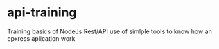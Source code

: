 # api-training
Training basics of NodeJs Rest/API use of simlple tools to know how an epxress aplication work
